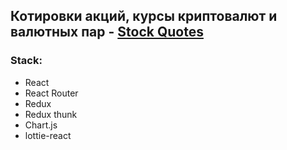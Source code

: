 ##  Котировки акций, курсы криптовалют и валютных пар - [Stock Quotes][web]

### Stack:

- React
- React Router
- Redux
- Redux thunk
- Chart.js
- lottie-react

[web]: https://github.com/Konip/stock-quotes